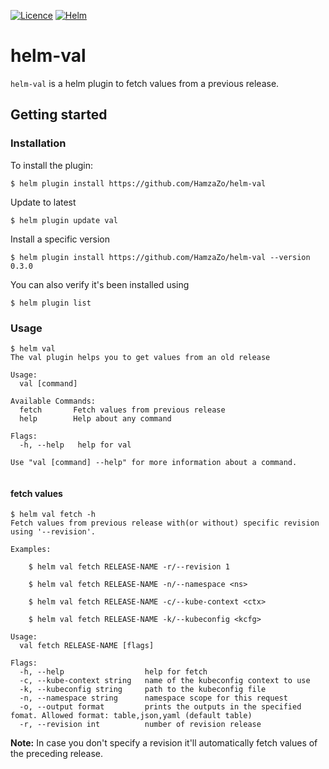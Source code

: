 [![Licence](https://img.shields.io/badge/licence-Apache%202.0-green)]()
[![Helm](https://img.shields.io/badge/release-0.1.0-brightgreen)]()

# helm-val

`helm-val` is a helm plugin to fetch values from a previous release.

## Getting started

### Installation

To install the plugin:
```shell
$ helm plugin install https://github.com/HamzaZo/helm-val
```
Update to latest
```shell
$ helm plugin update val
```
Install a specific version
```shell
$ helm plugin install https://github.com/HamzaZo/helm-val --version 0.3.0
```
You can also verify it's been installed using
```shell
$ helm plugin list
```

### Usage

```
$ helm val 
The val plugin helps you to get values from an old release

Usage:
  val [command]

Available Commands:
  fetch       Fetch values from previous release
  help        Help about any command

Flags:
  -h, --help   help for val

Use "val [command] --help" for more information about a command.


```

#### fetch values

```
$ helm val fetch -h
Fetch values from previous release with(or without) specific revision using '--revision'.

Examples:
        
    $ helm val fetch RELEASE-NAME -r/--revision 1

    $ helm val fetch RELEASE-NAME -n/--namespace <ns>
 
    $ helm val fetch RELEASE-NAME -c/--kube-context <ctx>
 
    $ helm val fetch RELEASE-NAME -k/--kubeconfig <kcfg>

Usage:
  val fetch RELEASE-NAME [flags]

Flags:
  -h, --help                  help for fetch
  -c, --kube-context string   name of the kubeconfig context to use
  -k, --kubeconfig string     path to the kubeconfig file
  -n, --namespace string      namespace scope for this request
  -o, --output format         prints the outputs in the specified fomat. Allowed format: table,json,yaml (default table)
  -r, --revision int          number of revision release

```
**Note:** In case you don't specify a revision it'll automatically fetch values of the preceding release.